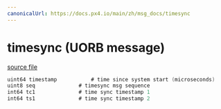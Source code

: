 ```yaml
---
canonicalUrl: https://docs.px4.io/main/zh/msg_docs/timesync
---
```


# timesync (UORB message)



[source file](https://github.com/PX4/PX4-Autopilot/blob/release/1.13/msg/timesync.msg)

```c
uint64 timestamp           # time since system start (microseconds)
uint8 seq              # timesync msg sequence
int64 tc1              # time sync timestamp 1
int64 ts1              # time sync timestamp 2

```
